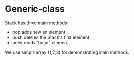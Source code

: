 # Generic-class

Stack has three main methods:
- pop adds new an element
- push deletes the Stack's first element
- peek reads "head" element

We use simple array (1,2,3) for demonstrating main methods.
